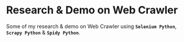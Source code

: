 # Research & Demo on Web Crawler
Some of my research & demo on Web Crawler using **`Selenium Python`**, **`Scrapy Python`** & **`Spidy Python`**.